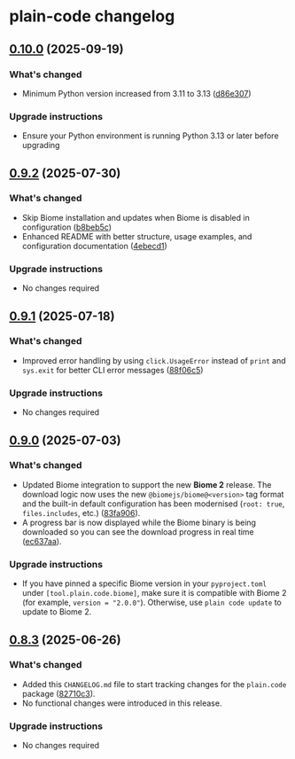 # plain-code changelog

## [0.10.0](https://github.com/dropseed/plain/releases/plain-code@0.10.0) (2025-09-19)

### What's changed

- Minimum Python version increased from 3.11 to 3.13 ([d86e307](https://github.com/dropseed/plain/commit/d86e307))

### Upgrade instructions

- Ensure your Python environment is running Python 3.13 or later before upgrading

## [0.9.2](https://github.com/dropseed/plain/releases/plain-code@0.9.2) (2025-07-30)

### What's changed

- Skip Biome installation and updates when Biome is disabled in configuration ([b8beb5c](https://github.com/dropseed/plain/commit/b8beb5c))
- Enhanced README with better structure, usage examples, and configuration documentation ([4ebecd1](https://github.com/dropseed/plain/commit/4ebecd1))

### Upgrade instructions

- No changes required

## [0.9.1](https://github.com/dropseed/plain/releases/plain-code@0.9.1) (2025-07-18)

### What's changed

- Improved error handling by using `click.UsageError` instead of `print` and `sys.exit` for better CLI error messages ([88f06c5](https://github.com/dropseed/plain/commit/88f06c5))

### Upgrade instructions

- No changes required

## [0.9.0](https://github.com/dropseed/plain/releases/plain-code@0.9.0) (2025-07-03)

### What's changed

- Updated Biome integration to support the new **Biome 2** release. The download logic now uses the new `@biomejs/biome@<version>` tag format and the built-in default configuration has been modernised (`root: true`, `files.includes`, etc.) ([83fa906](https://github.com/dropseed/plain/commit/83fa906)).
- A progress bar is now displayed while the Biome binary is being downloaded so you can see the download progress in real time ([ec637aa](https://github.com/dropseed/plain/commit/ec637aa)).

### Upgrade instructions

- If you have pinned a specific Biome version in your `pyproject.toml` under `[tool.plain.code.biome]`, make sure it is compatible with Biome 2 (for example, `version = "2.0.0"`). Otherwise, use `plain code update` to update to Biome 2.

## [0.8.3](https://github.com/dropseed/plain/releases/plain-code@0.8.3) (2025-06-26)

### What's changed

- Added this `CHANGELOG.md` file to start tracking changes for the `plain.code` package ([82710c3](https://github.com/dropseed/plain/commit/82710c3)).
- No functional changes were introduced in this release.

### Upgrade instructions

- No changes required
